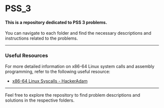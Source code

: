 # PSS_3

#### This is a repository dedicated to PSS 3 problems.

You can navigate to each folder and find the necessary descriptions and instructions related to the problems.

---

### Useful Resources

For more detailed information on x86-64 Linux system calls and assembly programming, refer to the following useful resource:

- [x86-64 Linux Syscalls - HackerAdam](https://hackeradam.com/x86-64-linux-syscalls/)

---

Feel free to explore the repository to find problem descriptions and solutions in the respective folders.
